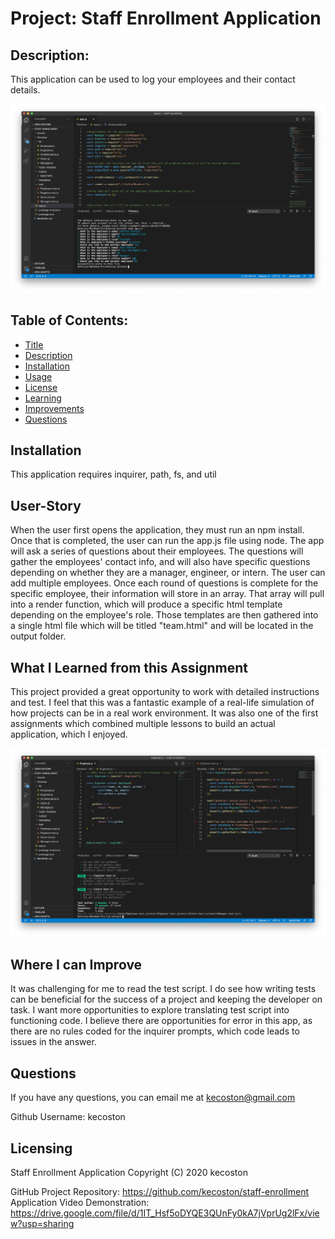 
  # Project: Staff Enrollment Application 

  ## Description: 
  This application can be used to log your employees and their contact details.
  
  <img src="/assets/staff-enrollment-node-run.jpg" alt="app-run-success">

  ## Table of Contents:
  
  * [Title](#Project)
  * [Description](#Description)
  * [Installation](#Installation) 
  * [Usage](#User-Story)
  * [License](#License)
  * [Learning](#What-I-Learned-from-this-Assignment)
  * [Improvements](#Where-I-can-Improve)
  * [Questions](#Questions)

  ## Installation 
  This application requires inquirer, path, fs, and util

  ## User-Story 
  When the user first opens the application, they must run an npm install. Once that is completed, the user can run the app.js file using node. The app will ask a series of questions about their employees. The questions will gather the employees' contact info, and will also have specific questions depending on whether they are a manager, engineer, or intern. The user can add multiple employees. Once each round of questions is complete for the specific employee, their information will store in an array. That array will pull into a render function, which will produce a specific html template depending on the employee's role. Those templates are then gathered into a single html file which will be titled "team.html" and will be located in the output folder. 

## What I Learned from this Assignment
This project provided a great opportunity to work with detailed instructions and test. I feel that this was a fantastic example of a real-life simulation of how projects can be in a real work environment. It was also one of the first assignments which combined multiple lessons to build an actual application, which I enjoyed. 

  <img src="/assets/staff-enrollment-npm-test.jpg" alt="npm-test">

## Where I can Improve
It was challenging for me to read the test script. I do see how writing tests can be beneficial for the success of a project and keeping the developer on task. I want more opportunities to explore translating test script into functioning code. I believe there are opportunities for error in this app, as there are no rules coded for the inquirer prompts, which code leads to issues in the answer. 

  ## Questions 
  If you have any questions, you can email me at kecoston@gmail.com

  Github Username: kecoston 

  ## Licensing

  Staff Enrollment Application   Copyright (C) 2020 kecoston

  GitHub Project Repository: https://github.com/kecoston/staff-enrollment
  Application Video Demonstration: https://drive.google.com/file/d/1IT_Hsf5oDYQE3QUnFy0kA7jVprUg2lFx/view?usp=sharing
